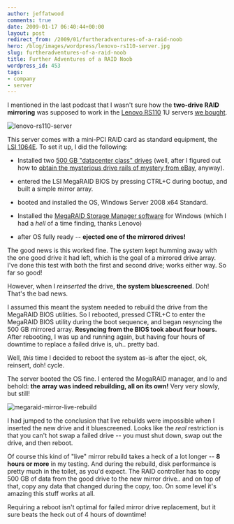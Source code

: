 ```yaml
---
author: jeffatwood
comments: true
date: 2009-01-17 06:40:44+00:00
layout: post
redirect_from: /2009/01/furtheradventures-of-a-raid-noob
hero: /blog/images/wordpress/lenovo-rs110-server.jpg
slug: furtheradventures-of-a-raid-noob
title: Further Adventures of a RAID Noob
wordpress_id: 453
tags:
- company
- server
---
```



I mentioned in the last podcast that I wasn't sure how the **two-drive RAID mirroring** was supposed to work in the [Lenovo RS110](http://www.google.com/search?q=lenovo+rs110) 1U servers [we bought](http://blog.stackoverflow.com/2009/01/new-stack-overflow-server-glamour-shots/).



![lenovo-rs110-server](/blog/images/wordpress/lenovo-rs110-server.jpg)



This server comes with a mini-PCI RAID card as standard equipment, the [LSI 1064E](http://www.lsi.com/storage_home/products_home/standard_product_ics/sas_ics/lsisas1064e/index.html).  To set it up, I did the following:







  * Installed two [500 GB "datacenter class" drives](http://www.newegg.com/Product/Product.aspx?Item=N82E16822136143) (well, after I figured out how to [obtain the mysterious drive rails of mystery from eBay](http://www.codinghorror.com/blog/archives/001200.html), anyway).

  * entered the LSI MegaRAID BIOS by pressing CTRL+C during bootup, and built a simple mirror array.

  * booted and installed the OS, Windows Server 2008 x64 Standard.

  * Installed the [MegaRAID Storage Manager software](https://www-304.ibm.com/systems/support/supportsite.wss/docdisplay?lndocid=MIGR-5077712&brandind=5000008) for Windows (which I had a _hell_ of a time finding, thanks Lenovo)

  * after OS fully ready -- **ejected one of the mirrored drives!**




The good news is this worked fine. The system kept humming away with the one good drive it had left, which is the goal of a mirrored drive array. I've done this test with both the first and second drive; works either way. So far so good!



However, when I _reinserted_ the drive, **the system bluescreened**. Doh! That's the bad news.



I assumed this meant the system needed to rebuild the drive from the MegaRAID BIOS utilities. So I rebooted, pressed CTRL+C to enter the MegaRAID BIOS utility during the boot sequence, and began resyncing the 500 GB mirrored array. **Resyncing from the BIOS took about four hours.** After rebooting, I was up and running again, but having four hours of downtime to replace a failed drive is, uh.. pretty bad.



Well, _this_ time I decided to reboot the system as-is after the eject, ok, reinsert, doh! cycle.



The server booted the OS fine. I entered the MegaRAID manager, and lo and behold: **the array was indeed rebuilding, all on its own!** Very very slowly, but still!



![megaraid-mirror-live-rebuild](/blog/images/wordpress/megaraid-mirror-live-rebuild.png)



I had jumped to the conclusion that live rebuilds were impossible when I inserted the new drive and it bluescreened. Looks like the _real_ restriction is that you can't hot swap a failed drive -- you must shut down, swap out the drive, and then reboot. 



Of course this kind of "live" mirror rebuild takes a heck of a lot longer -- **8 hours or more** in my testing. And during the rebuild, disk performance is pretty much in the toilet, as you'd expect. The RAID controller has to copy 500 GB of data from the good drive to the new mirror drive.. and on top of that, copy any data that changed during the copy, too. On some level it's amazing this stuff works at all.



Requiring a reboot isn't optimal for failed mirror drive replacement, but it sure beats the heck out of 4 hours of downtime!

